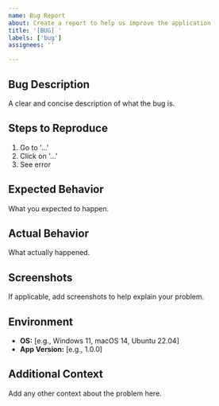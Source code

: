 ```yaml
---
name: Bug Report
about: Create a report to help us improve the application
title: '[BUG] '
labels: ['bug']
assignees: ''

---
```


## Bug Description
A clear and concise description of what the bug is.

## Steps to Reproduce
1. Go to '...'
2. Click on '...'
3. See error

## Expected Behavior
What you expected to happen.

## Actual Behavior
What actually happened.

## Screenshots
If applicable, add screenshots to help explain your problem.

## Environment
- **OS:** [e.g., Windows 11, macOS 14, Ubuntu 22.04]
- **App Version:** [e.g., 1.0.0]

## Additional Context
Add any other context about the problem here. 